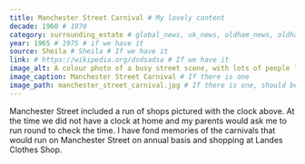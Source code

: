```yaml
---
title: Manchester Street Carnival # My lovely content
decade: 1960 # 1970
category: surrounding_estate # global_news, uk_news, oldham_news, oldham_history, towers, surrounding_estate # Always exactly one category
year: 1965 # 1975 # if we have it
source: Sheila # Sheila # If we have it
link: # https://wikipedia.org/dsdsadsa # If we have it
image_alt: A colour photo of a busy street scene, with lots of people lining the road. There are shop awnings above them on the left size of the road, and a zebra crossing in the foreground. The letters NWFA are printed on the photograph, on an empty space in the road.  
image_caption: Manchester Street Carnival # If there is one
image_path: manchester_street_carnival.jpg # If there is one, should be colocated with the index.md file in the folder
---
```


Manchester Street included a run of shops pictured with the clock above. At the time we did not have a clock at home and my parents would ask me to run round to check the time. I have fond memories of the carnivals that would run on Manchester Street on annual basis and shopping at Landes Clothes Shop.